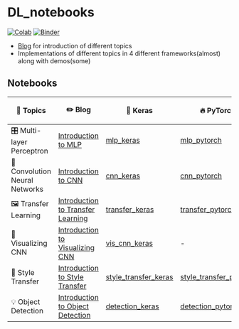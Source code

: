 # DL_notebooks

[![Colab](https://img.shields.io/badge/launch-Colab-orange.svg)](https://github.com/dudeperf3ct/DL_notebooks/master)
[![Binder](https://mybinder.org/badge_logo.svg)](https://mybinder.org/v2/gh/dudeperf3ct/DL_notebooks/master)

- [Blog](http://dudeperf3ct.github.io/) for introduction of different topics
- Implementations of different topics in 4 different frameworks(almost) along with demos(some)


## Notebooks




|:page_with_curl: Topics|:pencil2: Blog|:postal_horn: Keras|:fire: PyTorch|:zap: Fastai|:fountain: Tensorflow|:tada: Demos|
| ------------- | ------------- |------------- |------------- | ------------- |------------- |------------- |
|🎛️ Multi-layer Perceptron|[Introduction to MLP](https://dudeperf3ct.github.io/mlp/mnist/2018/10/08/Force-of-Multi-Layer-Perceptron/)|[mlp_keras](https://github.com/dudeperf3ct/DL_notebooks/blob/master/MLP/mnist_mlp_keras.ipynb)|[mlp_pytorch](https://github.com/dudeperf3ct/DL_notebooks/blob/master/MLP/mnist_mlp_pytorch.ipynb)|[mlp_fastai](https://github.com/dudeperf3ct/DL_notebooks/blob/master/MLP/mnist_mlp_fastai.ipynb)|[mlp_tf](https://github.com/dudeperf3ct/DL_notebooks/blob/master/MLP/mnist_mlp_tensorflow.ipynb)|-|
|📸 Convolution Neural Networks|[Introduction to CNN](https://dudeperf3ct.github.io/cnn/mnist/2018/10/17/Force-of-Convolutional-Neural-Networks/)|[cnn_keras](https://github.com/dudeperf3ct/DL_notebooks/blob/master/CNN/mnist_cnn_keras.ipynb)|[cnn_pytorch](https://github.com/dudeperf3ct/DL_notebooks/blob/master/CNN/mnist_cnn_pytorch.ipynb)|[cnn_fastai](https://github.com/dudeperf3ct/DL_notebooks/blob/master/CNN/mnist_cnn_fastai.ipynb)|[cnn_tf](https://github.com/dudeperf3ct/DL_notebooks/blob/master/CNN/mnist_cnn_tensorflow.ipynb)|-|
|🖼️ Transfer Learning|[Introduction to Transfer Learning](https://dudeperf3ct.github.io/transfer/learning/catsvsdogs/2018/11/20/Power-of-Transfer-Learning/)|[transfer_keras](https://github.com/dudeperf3ct/DL_notebooks/blob/master/Transfer%20Learning/transfer_learning_keras.ipynb)|[transfer_pytorch](https://github.com/dudeperf3ct/DL_notebooks/blob/master/Transfer%20Learning/transfer_learning_pytorch.ipynb)|[transfer_fastai](https://github.com/dudeperf3ct/DL_notebooks/blob/master/Transfer%20Learning/transfer_learning_fastai.ipynb)|-|-|
|:hammer: Visualizing CNN|[Introduction to Visualizing CNN](https://dudeperf3ct.github.io/visualize/cnn/catsvsdogs/2018/12/02/Power-of-Visualizing-Convolution-Neural-Networks/)|[vis_cnn_keras](https://github.com/dudeperf3ct/DL_notebooks/blob/master/Vis%20CNN/vis_cnn_keras.ipynb)|-|[vis_cnn_fastai](https://github.com/dudeperf3ct/DL_notebooks/blob/master/Vis%20CNN/vis_cnn_fastai.ipynb)|-|-|
|:bridge_at_night: Style Transfer|[Introduction to Style Transfer](https://dudeperf3ct.github.io/style/transfer/2018/12/23/Magic-of-Style-Transfer/)|[style_transfer_keras](https://github.com/dudeperf3ct/DL_notebooks/blob/master/Style%20Transfer/style_transfer_keras.ipynb)|[style_transfer_pytorch](https://github.com/dudeperf3ct/DL_notebooks/blob/master/Style%20Transfer/style_transfer_pytorch.ipynb)|[style_transfer_fastai](https://github.com/dudeperf3ct/DL_notebooks/blob/master/Style%20Transfer/style_transfer_fastai.ipynb)|-|-|
|:bulb: Object Detection|[Introduction to Object Detection]()|[detection_keras](https://github.com/dudeperf3ct/DL_notebooks/blob/master/Object%20Detection/object_detection_keras.ipynb)|[detection_pytorch](https://github.com/dudeperf3ct/DL_notebooks/blob/master/Object%20Detection/object_detection_pytorch.ipynb)|[detection_fastai](https://github.com/dudeperf3ct/DL_notebooks/blob/master/Object%20Detection/object_detection_fastai.ipynb)|[detection_tf](https://github.com/dudeperf3ct/DL_notebooks/blob/master/Object%20Detection/object_detection_tensorflow.ipynb)|[detection_demos](https://github.com/dudeperf3ct/DL_notebooks/blob/master/Object%20Detection/Demos/)|
